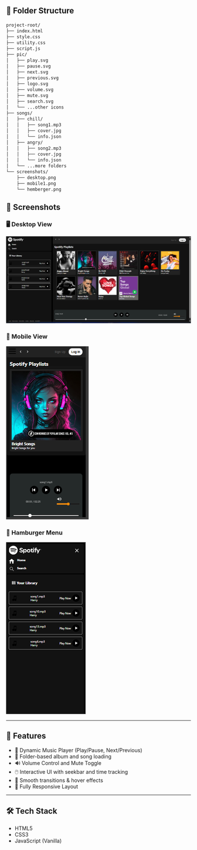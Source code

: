 ## 📁 Folder Structure

```
project-root/
├── index.html
├── style.css
├── utility.css
├── script.js
├── pic/
│   ├── play.svg
│   ├── pause.svg
│   ├── next.svg
│   ├── previous.svg
│   ├── logo.svg
│   ├── volume.svg
│   ├── mute.svg
│   ├── search.svg
│   └── ...other icons
├── songs/
│   ├── chill/
│   │   ├── song1.mp3
│   │   ├── cover.jpg
│   │   └── info.json
│   ├── angry/
│   │   ├── song2.mp3
│   │   ├── cover.jpg
│   │   └── info.json
│   └── ...more folders
└── screenshots/
    ├── desktop.png
    ├── mobile1.png
    └── hemberger.png
```

## 📸 Screenshots

### 🖥️ Desktop View
![Desktop Screenshot](screenshots/desktop.png)

### 📱 Mobile View
![Mobile Screenshot](screenshots/mobile1.png)

### 🍔 Hamburger Menu
![Hamburger Screenshot](screenshots/hemberger.png)


---

## 🚀 Features

- 🎵 Dynamic Music Player (Play/Pause, Next/Previous)
- 📂 Folder-based album and song loading
- 🔊 Volume Control and Mute Toggle
- 🖱️ Interactive UI with seekbar and time tracking
- 🎨 Smooth transitions & hover effects
- 📱 Fully Responsive Layout

---

## 🛠 Tech Stack

- HTML5
- CSS3
- JavaScript (Vanilla)
